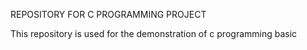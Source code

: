 REPOSITORY FOR C PROGRAMMING PROJECT

This repository is used for the demonstration of c programming basic 
